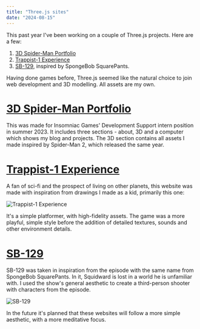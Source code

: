 ```yaml
---
title: "Three.js sites"
date: "2024-08-15"
---
```


This past year I've been working on a couple of Three.js projects. Here are a few:

1. [3D Spider-Man Portfolio](https://r3f-project.vercel.app/)
2. [Trappist-1 Experience](https://fp-experience.vercel.app/)
3. [SB-129](https://sb-129.com/), inspired by SpongeBob SquarePants.

Having done games before, Three.js seemed like the natural choice to join web development and 3D modelling. All assets are my own.

# [3D Spider-Man Portfolio](https://r3f-project.vercel.app/)

This was made for Insomniac Games' Development Support intern position in summer 2023. It includes three sections - about, 3D and a computer which shows my blog and projects. The 3D section contains all assets I made inspired by Spider-Man 2, which released the same year.

# [Trappist-1 Experience](https://fp-experience.vercel.app/)

A fan of sci-fi and the prospect of living on other planets, this website was made with inspiration from drawings I made as a kid, primarily this one:

![Trappist-1 Experience](/images/three-js-sites/trappist-1-prerender.png)

It's a simple platformer, with high-fidelity assets. The game was a more playful, simple style before the addition of detailed textures, sounds and other environment details.

# [SB-129](https://sb-129.com/)

SB-129 was taken in inspiration from the episode with the same name from SpongeBob SquarePants. In it, Squidward is lost in a world he is unfamiliar with. I used the show's general aesthetic to create a third-person shooter with characters from the episode.

![SB-129](/images/three-js-sites/sb-129.png)

In the future it's planned that these websites will follow a more simple aesthetic, with a more meditative focus.
